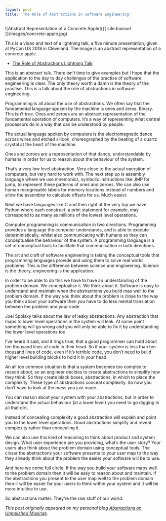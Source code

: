 ```yaml
---
layout: post
title: 'The Role of Abstractions in Software Engineering'
---
```


![Abstract Representation of a Concrete Apple]({{ site.baseurl }}/images/concrete-apple.jpg)

This is a video and text of a lightning talk, a five minute presentation, given at PyCon US 2018 in Cleveland. The image is an abstract representation of a concrete apple. 

* [The Role of Abstractions Lightning Talk](https://youtu.be/c-I0md_3fbQ?t=255)

This is an abstract talk. There isn’t time to give examples but I hope that the application to the day to day challenges of the practise of software engineering is clear. The only theory worth a damn is the theory of the practise. This is a talk about the role of abstractions in software engineering.

Programming is all about the use of abstractions. We often say that the fundamental language spoken by the machine is ones and zeros. Binary. This isn’t true. Ones and zeroes are an abstract representation of the fundamental operation of computers. It’s a way of representing what central processors do in a way that can be understood by people.

The actual language spoken by computers is the electromagnetic dance across wires and etched silicon, choreographed by the beating of a quartz crystal at the heart of the machine.

Ones and zeroes are a representation of that dance, understandable by humans in order for us to reason about the behaviour of the system.

That’s a very low level abstraction. Very close to the actual operation of computers, but very hard to work with. The next step up is assembly language where we use mnemonics, symbolic instructions like JMP for jump, to represent these patterns of ones and zeroes. We can also use human recognisable labels for memory locations instead of numbers and allow the assembler to calculate offsets for us. Much easier.

Next we have languages like C and then right at the very top we have Python where each construct, a print statement for example, may correspond to as many as millions of the lowest level operations.

Computer programming is communication in two directions. Programming provides a language the computer understands, and is able to execute deterministically, whilst also communicating with humans so they can conceptualise the behaviour of the system. A programming language is a set of conceptual tools to facilitate that communication in both directions.

The art and craft of software engineering is taking the conceptual tools that programming languages provide and using them to solve real world problems. This is the difference between science and engineering. Science is the theory, engineering is the application.

In order to be able to do this we have to have an understanding of the problem domain. We conceptualise it. We think about it. Software is easy to understand and maintain when the abstractions you build map well to the problem domain. If the way you think about the problem is close to the way you think about your software then you have to do less mental translation between the problem and your code.

Joel Spolsky talks about the law of leaky abstractions. Any abstraction that maps to lower level operations in the system will leak. At some point something will go wrong and you will only be able to fix it by understanding the lower level operations too.

I’ve heard it said, and it rings true, that a good programmer can hold about ten thousand lines of code in their head. So if your system is less than ten thousand lines of code, even if it’s terrible code, you don’t need to build higher level building blocks to hold it in your head.

An all too common situation is that a system becomes too complex to reason about, so an engineer decides to create abstractions to simplify how they think. So they create black boxes, abstractions, in which to place the complexity. These type of abstractions conceal complexity. So now you don’t have to look at the mess you just made.

You can reason about your system with your abstractions, but in order to understand the actual behaviour (at a lower level) you need to go digging in all that dirt.

Instead of concealing complexity a good abstraction will explain and point you to the lower level operations. Good abstractions simplify and reveal complexity rather than concealing it.

We can also use this kind of reasoning to think about product and system design. What user experience are you providing, what’s the user story? Your users also think about the problem domain using conceptual tools. The closer the abstractions your software presents to your user map to the way they already think about the problem the easier your software will be to use.


And here we come full circle. If the way you build your software maps well to the problem domain then it will be easy to reason about and maintain. If the abstractions you present to the user map well to the problem domain then it will be easier for your users to think within your system and it will be more intuitive to use.

So abstractions matter. They’re the raw stuff of our world.



*This post originally appeared on my personal blog [Abstractions on Unpolished Musings](http://www.michaelfoord.co.uk/2018/05/the-role-of-abstractions-in-software.html).*
